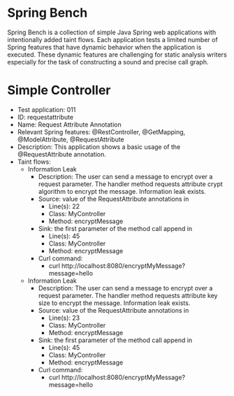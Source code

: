 # Spring Bench

Spring Bench is a collection of simple Java Spring web applications with intentionally added taint flows. 
Each application tests a limited number of Spring features that have dynamic behavior when the application is executed. 
These dynamic features are challenging for static analysis writers especially for the task of constructing a sound and precise call graph.   


# Simple Controller

* Test application: 011
* ID: requestattribute
* Name: Request Attribute Annotation
* Relevant Spring features: @RestController, @GetMapping, @ModelAttribute, @RequestAttribute
* Description: This application shows a basic usage of the @RequestAttribute annotation. 
* Taint flows: 
  * Information Leak
    * Description: The user can send a message to encrypt over a request parameter. The handler method requests attribute crypt algorithm to encrypt the message. Information leak exists.  
    * Source: value of the RequestAttribute annotations in 
        * Line(s): 22
        * Class: MyController
        * Method: encryptMessage
    * Sink: the first parameter of the method call append in
        * Line(s): 45
        * Class: MyController
        * Method: encryptMessage
    * Curl command:
        * curl http://localhost:8080/encryptMyMessage?message=hello
  * Information Leak
    * Description: The user can send a message to encrypt over a request parameter. The handler method requests attribute key size to encrypt the message. Information leak exists.  
    * Source: value of the RequestAttribute annotations in 
        * Line(s): 23
        * Class: MyController
        * Method: encryptMessage
    * Sink: the first parameter of the method call append in
        * Line(s): 45
        * Class: MyController
        * Method: encryptMessage
    * Curl command:
        * curl http://localhost:8080/encryptMyMessage?message=hello


